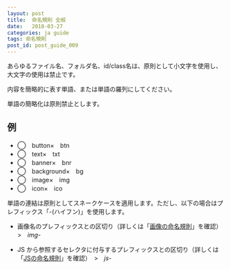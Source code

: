 ```yaml
---
layout: post
title:  命名規則 全般
date:   2018-03-27
categories: ja guide
tags: 命名規則
post_id: post_guide_009
---
```

あらゆるファイル名、フォルダ名、id/class名は、原則として小文字を使用し、大文字の使用は禁止です。

内容を簡略的に表す単語、または単語の羅列にしてください。

単語の簡略化は原則禁止とします。

<div>
  <h2>例</h2>
  <ul>
    <li><span>◯　button</span>×　btn</li>
    <li><span>◯　text</span>×　txt</li>
    <li><span>◯　banner</span>×　bnr</li>
    <li><span>◯　background</span>×　bg</li>
    <li><span>◯　image</span>×　img</li>
    <li><span>◯　icon</span>×　ico</li>
  </ul>
</div>

単語の連結は原則としてスネークケースを適用します。ただし、以下の場合はプレフィックス「-(ハイフン)」を使用します。

<div>
  <ul>
    <li>画像名のプレフィックスとの区切り（詳しくは「<a href="#post_guide_010">画像の命名規則</a>」を確認）　&gt;　<em>img-</em></li>
    <li><p>JS から参照するセレクタに付与するプレフィックスとの区切り（詳しくは「<a href="#post_guide_011">JSの命名規則</a>」を確認）　&gt;　<em>js-</em></p></li>
  </ul>
</div>
